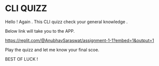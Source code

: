 # CLI QUIZZ
Hello ! Again .
This CLI quizz check your general knowledge .

Below link will take you to the APP.

https://replit.com/@AnubhavSaraswat/assignment-1-1?embed=1&output=1

Play the quizz and let me know your final scoe.

BEST OF LUCK !